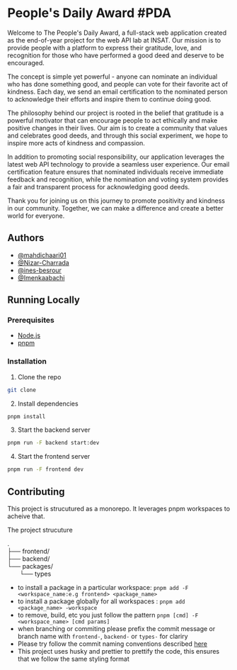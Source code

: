 # People's Daily Award #PDA

Welcome to The People's Daily Award, a full-stack web application created as the end-of-year project for the web API lab at INSAT. Our mission is to provide people with a platform to express their gratitude, love, and recognition for those who have performed a good deed and deserve to be encouraged.

The concept is simple yet powerful - anyone can nominate an individual who has done something good, and people can vote for their favorite act of kindness. Each day, we send an email certification to the nominated person to acknowledge their efforts and inspire them to continue doing good.

The philosophy behind our project is rooted in the belief that gratitude is a powerful motivator that can encourage people to act ethically and make positive changes in their lives. Our aim is to create a community that values and celebrates good deeds, and through this social experiment, we hope to inspire more acts of kindness and compassion.

In addition to promoting social responsibility, our application leverages the latest web API technology to provide a seamless user experience. Our email certification feature ensures that nominated individuals receive immediate feedback and recognition, while the nomination and voting system provides a fair and transparent process for acknowledging good deeds.

Thank you for joining us on this journey to promote positivity and kindness in our community. Together, we can make a difference and create a better world for everyone.

## Authors

- [@mahdichaari01](https://github.com/mahdichaari01)
- [@Nizar-Charrada](https://github.com/Nizar-Charrada)
- [@ines-besrour](https://github.com/ines-besrour)
- [@Imenkaabachi](https://github.com/Imenkaabachi)

## Running Locally

### Prerequisites

- [Node.js](https://nodejs.org/en/download/)
- [pnpm](https://pnpm.io/installation)

### Installation

1. Clone the repo

```sh
git clone
```

2. Install dependencies

```sh
pnpm install
```

3. Start the backend server

```sh
pnpm run -F backend start:dev
```

4. Start the frontend server

```sh
pnpm run -F frontend dev
```

## Contributing

This project is strucutured as a monorepo. It leverages pnpm workspaces to acheive that.

The project strucuture

.\
├── frontend/\
├── backend/\
└── packages/\
&emsp;&emsp;└── types

- to install a package in a particular workspace: `pnpm add -F <workspace_name:e.g frontend> <package_name>`
- to install a package globally for all workspaces : `pnpm add <package_name> -workspace`
- to remove, build, etc you just follow the pattern `pnpm [cmd] -F <workspace_name> [cmd params]`
- when branching or commiting please prefix the commit message or branch name with `frontend-`, `backend-` or `types-` for clariry
- Please try follow the commit naming conventions described [here](https://www.conventionalcommits.org/en/v1.0.0/)
- This project uses husky and prettier to prettify the code, this ensures that we follow the same styling format
